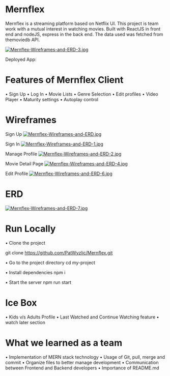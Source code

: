 # Mernflex 
Mernflex is a streaming platform based on Netflix UI. This project is  team work with a mutual interest in watching movies. Built with ReactJS in front end and nodeJS, express in the back end. The data used was fetched from themoviedb API.

[![Mernflex-Wireframes-and-ERD-3.jpg](https://i.postimg.cc/g0YkCVCP/Mernflex-Wireframes-and-ERD-3.jpg)](https://postimg.cc/v4Ns9V8P)

Deployed App: 


# Features of Mernflex Client

•	Sign Up 
•	Log In
•	Movie Lists
•	Genre Selection
•	Edit profiles
•	Video Player
•	Maturity settings
•   Autoplay control

# Wireframes 
Sign Up
[![Mernflex-Wireframes-and-ERD.jpg](https://i.postimg.cc/ZKb1rfz3/Mernflex-Wireframes-and-ERD.jpg)](https://postimg.cc/WtyWVw3b)

Sign In
[![Mernflex-Wireframes-and-ERD-1.jpg](https://i.postimg.cc/26Nt3Gx1/Mernflex-Wireframes-and-ERD-1.jpg)](https://postimg.cc/f35Crxps)

Manage Profile
[![Mernflex-Wireframes-and-ERD-2.jpg](https://i.postimg.cc/HkJv2RZJ/Mernflex-Wireframes-and-ERD-2.jpg)](https://postimg.cc/nXJ1VRtZ)

Movie Detail Page
[![Mernflex-Wireframes-and-ERD-4.jpg](https://i.postimg.cc/9QGZCBz8/Mernflex-Wireframes-and-ERD-4.jpg)](https://postimg.cc/gx2nK8V8)

Edit Profile
[![Mernflex-Wireframes-and-ERD-6.jpg](https://i.postimg.cc/0jwrZ8wW/Mernflex-Wireframes-and-ERD-6.jpg)](https://postimg.cc/1Vy931Mw)


# ERD

[![Mernflex-Wireframes-and-ERD-7.jpg](https://i.postimg.cc/4yk9h8Lh/Mernflex-Wireframes-and-ERD-7.jpg)](https://postimg.cc/bDgJ7Rjz)




#  Run Locally
 
• Clone the project

  git clone https://github.com/PatWyzlic/Mernflex.git

• Go to the project directory
  cd my-project

• Install dependencies
  npm i

• Start the server
  npm run start


# Ice Box

• Kids v/s Adults Profile
• Last Watched and Continue Watching feature
• watch later section

# What we learned as a team

•	Implementation of MERN stack technology
•	Usage of Git, pull, merge and commit
•	Organize files to better manage development
•	Communication between Frontend and Backend developers
•	Importance of README.md

